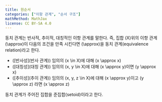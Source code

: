 ```yaml
---
title: 원순서
categories: ["이항 관계", "순서 구조"]
mathMethod: MathJax
license: CC BY-SA 4.0
---
```


동치 관계는 반사적, 추이적, 대칭적인 이항 관계를 말한다.
즉, 집합 \(X\)위의 이항 관계 \(\approx\)이 다음의 조건을 만족 시킨다면 \(\approx\)을 동치 관계(equivalence relation)라고 한다.

* ([반사성](반사 관계)) 임의의 \(x \in X\)에 대해 \(x \approx x\)
* ([대칭성](대칭 관계)) 임의의 \(x, y \in X\)에 대해 \(x \approx y\)이면 \(y \approx x\)
* ([추이성](추이 관계)) 임의의 \(x, y, z \in X\)에 대해 \(x \approx y\)이고 \(y \approx z\) 라면 \(x \approx z\)

동치 관계가 주어진 집합을 준집합(setoid)이라고 한다.
